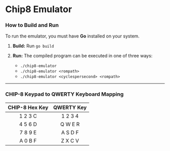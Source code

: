 # Chip8 Emulator

### How to Build and Run

To run the emulator, you must have **Go** installed on your system.

1.  **Build:** Run `go build`
2.  **Run:** The compiled program can be executed in one of three ways:

    -   `./chip8-emulator`
    -   `./chip8-emulator <rompath>`
    -   `./chip8-emulator <cyclespersecond> <rompath>`

---

### CHIP-8 Keypad to QWERTY Keyboard Mapping

| **CHIP-8 Hex Key** | **QWERTY Key** |
| :----------------: | :------------: |
|      1 2 3 C       |    1 2 3 4     |
|      4 5 6 D       |    Q W E R     |
|      7 8 9 E       |    A S D F     |
|      A 0 B F       |    Z X C V     |
